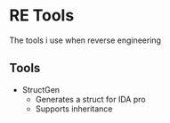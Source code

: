 # RE Tools
 The tools i use when reverse engineering

## Tools

- StructGen  
    - Generates a struct for IDA pro
    - Supports inheritance